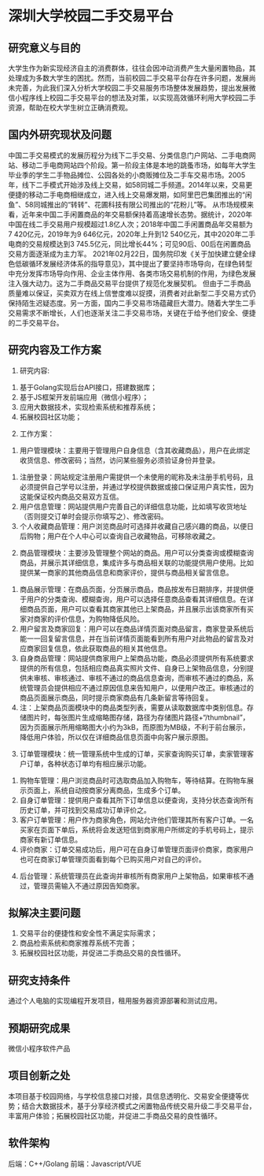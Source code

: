 # 深圳大学校园二手交易平台

## 研究意义与目的

大学生作为新实现经济自主的消费群体，往往会因冲动消费产生大量闲置物品，其处理成为多数大学生的困扰。然而，当前校园二手交易平台存在许多问题，发展尚未完善，为此我们深入分析大学校园二手交易服务市场整体发展趋势，提出发展微信小程序线上校园二手交易平台的想法及对策，以实现高效循环利用大学校园二手资源，帮助在校大学生树立正确消费观。

## 国内外研究现状及问题
中国二手交易模式的发展历程分为线下二手交易、分类信息门户网站、二手电商网站、移动二手电商网站四个阶段。第一阶段主体是本地的跳蚤市场，如每年大学生毕业季的学生二手物品摊位、公园各处的小商贩摊位及二手车交易市场。2005年，线下二手模式开始涉及线上交易，如58同城二手频道。2014年以来，交易更便捷的移动二手电商相继成立，进入线上交易爆发期，如阿里巴巴集团推出的“闲鱼”、58同城推出的“转转”、花圃科技有限公司推出的“花粉儿”等。
从市场规模来看，近年来中国二手闲置商品的年交易额保持着高速增长态势。据统计，2020年中国在线二手交易用户规模超过1.8亿人次；2018年中国二手闲置商品年交易额为7 420亿元，2019年为9 646亿元，2020年上升到12 540亿元，其中2020年二手电商的交易规模达到3 745.5亿元，同比增长44%；可见90后、00后在闲置商品交易方面逐渐成为主力军。
2021年02月22日，国务院印发《关于加快建立健全绿色低碳循环发展经济体系的指导意见》，其中提出了要坚持市场导向，在绿色转型中充分发挥市场导向作用、企业主体作用、各类市场交易机制的作用，为绿色发展注入强大动力。这为二手商品交易平台提供了规范化发展契机。
但由于二手商品质量难以保证，买卖双方在线上信誉度难以捉摸，消费者对此新型二手交易方式仍保持陌生迟疑态度。另一方面，国内二手交易市场蕴藏巨大潜力。随着大学生二手交易需求不断增长，人们也逐渐关注二手交易市场，关键在于给予他们安全、便捷的二手交易平台。

## 研究内容及工作方案
1.	研究内容:
 1)	基于Golang实现后台API接口，搭建数据库；
 2)	基于JS框架开发前端应用（微信小程序）；
 3)	应用大数据技术，实现检索系统和推荐系统；
 4)	拓展校园社区功能；
2.	工作方案：
 1)	用户管理模块：主要用于管理用户自身信息（含其收藏商品），用户在此绑定收货信息、修改密码；当然，访问某些服务必须验证身份并登录。
  1.	注册登录：网站规定注册用户需提供一个未使用的昵称及未注册手机号码，且必须提供自己学号以注册，并通过学校提供数据或接口保证用户真实性，因为这能保证校内商品交易双方互信。
  2.	用户信息管理：网站提供用户完善自己的详细信息功能，比如填写收货地址（否则提交订单时会提示你填写之）、修改密码。
  3.	个人收藏商品管理：用户浏览商品时可选择并收藏自己感兴趣的商品，以便日后购物；用户在个人中心可以查询自己收藏物品，可移除收藏之。
 2)	商品管理模块：主要涉及管理整个网站的商品。用户可以分类查询或模糊查询商品，并展示其详细信息，集成许多与商品相关联的功能提供用户使用。比如提供某一商家的其他商品信息和商家评价，提供与商品相关留言信息。
  1.	商品展示管理：在商品页面，分页展示商品，商品按发布日期排序，并提供便于用户的分类查询、模糊查询，用户可以选择任意商品查看其详细信息。在详细商品页面，用户可以查看其商家其他已上架商品，并且展示出该商家所有买家对商家的评价信息，为购物降低风险。
  2.	用户留言及商家回复：用户可以在商品详情页面对商品留言，商家登录系统后能一一回复留言信息，并在当前详情页面能看到所有用户对此物品的留言及对应商家回复信息，依此获取商品的相关其他信息。
  3.	自身商品管理：网站提供商家用户上架商品功能，商品必须提供所有系统要求提供的所有信息，包括相应商品真实照片文件、自身已上架物品信息，分别提供未审核、审核通过、审核不通过的商品信息查询，而审核不通过的商品，系统管理员会提供相应不通过原因信息来告知用户，以便用户改正。审核通过的商品页面展示商品，同时提示商家商品有几条新留言等待回复。
  4.	注：上架商品页面模块中的商品类型列表，需要从读取数据库中类别信息。存储图片时，每张图片生成缩略图存储，路径为存储图片路径+“/thumbnail”，因为页面展示所用缩略图大小约为3kB，而原图为MB级，不利于前台展示，降低用户体验，所以仅在详细商品信息页面中向客户展示原图。
 3)	订单管理模块：统一管理系统中生成的订单，买家查询购买订单，卖家管理客户订单，各种状态订单均有相应展示功能。
  1.	购物车管理：用户浏览商品时可选取商品加入购物车，等待结算。在购物车展示页面上，系统自动按商家分离商品，生成多个订单。
  2.	自身订单管理：提供用户查看其所下订单信息以便查询，支持分状态查询所有历史订单，并可找到交易成功订单评价之。
  3.	客户订单管理：用户作为商家角色，网站允许他们管理其所有客户订单。一名买家在页面下单后，系统将会发送短信到商家用户所绑定的手机号码上，提示商家有新订单信息。
  4.	评价商家：订单交易成功后，用户可在自身订单管理页面评价商家，商家用户也可在商家订单管理页面看到每个已购买用户对自己的评价。
 4)	后台管理：系统管理员在此查询并审核所有商家用户上架物品，如果审核不通过，管理员需输入不通过原因告知商家。

## 拟解决主要问题
1)	交易平台的便捷性和安全性不满足实际需求；
2)	商品检索系统和商家推荐系统不完善；
3)	拓展校园社区功能，并促进二手商品交易的良性循环。

## 研究支持条件
通过个人电脑的实现编程开发项目，租用服务器资源部署和测试应用。

## 预期研究成果
微信小程序软件产品

## 项目创新之处
本项目基于校园网络，与学校信息接口对接，具信息透明化、交易安全便捷等优势；结合大数据技术，基于分享经济模式之闲置物品传统交易升级二手交易平台，丰富用户体验；拓展校园社区功能，并促进二手商品交易的良性循环。

## 软件架构
后端：C++/Golang
前端：Javascript/VUE
